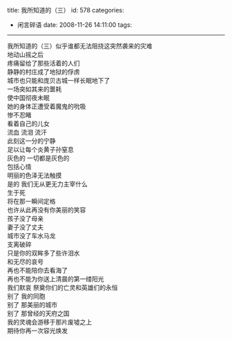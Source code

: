 title: 我所知道的（三）
id: 578
categories:
  - 闲言碎语
date: 2008-11-26 14:11:00
tags:
---

我所知道的（三）似乎谁都无法阻挠这突然袭来的灾难
</br>地动山摇之后
</br>疼痛留给了那些活着的人们
</br>静静的村庄成了地狱的俘虏
</br>城市也只能和庞贝古城一样长眠地下了
</br>一场突如其来的噩耗
</br>使中国彻夜未眠
</br>她的身体正遭受着魔鬼的吮吸
</br>惨不忍睹
</br>看着自己的儿女
</br>流血 流泪 流汗
</br>此刻这一分的宁静
</br>足以让每个炎黄子孙窒息
</br>灰色的 一切都是灰色的
</br>包括心情
</br>明丽的色泽无法触摸
</br>是的 我们无从更无力主宰什么
</br>生于死
</br>将在那一瞬间定格
</br>也许从此再没有你美丽的笑容
</br>孩子没了母亲
</br>妻子没了丈夫
</br>城市没了车水马龙
</br>支离破碎
</br>只是你的双眸多了些许泪水
</br>和无尽的哀号
</br>再也不能陪你去看海了
</br>再也不能为你送上清晨的第一缕阳光
</br>我们默哀 祭奠你们的亡灵和英雄们的永恒
</br>别了 我的同胞
</br>别了 那美丽的城市
</br>别了 那曾经的天府之国
</br>我的灵魂会游移于那片废墟之上
</br>期待你再一次容光焕发